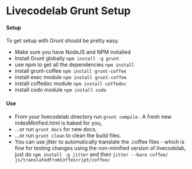 Livecodelab Grunt Setup
=====================

#### Setup ####

To get setup with Grunt should be pretty easy.

 * Make sure you have NodeJS and NPM installed
 * Install Grunt globally ```npm install -g grunt```
 * use npm to get all the dependencies ```npm install```
 * install grunt-coffee ```npm install grunt-coffee```
 * install exec module ```npm install grunt-coffee```
 * install coffedoc module ```npm install coffedoc```
 * install codo module ```npm install codo```

#### Use ####

 * From your livecodelab directory run ```grunt compile``` . A fresh new indexMinified.html is baked for you,
 * ...or run ```grunt docs``` for new docs,
 * ...or run ```grunt clean``` to clean the build files.
 * You can use jitter to automatically translate the .coffee files - which is fine for testing changes using the non-minified version of livecodelab, just do ```npm install -g jitter``` and then ```jitter --bare coffee/ js/translatedFromCoffescript/coffee/```
